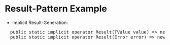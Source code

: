 # Result-Pattern Example


* Implicit Result-Generation:
<pre>
  public static implicit operator Result<TValue>(TValue value) => new(value);
  public static implicit operator Result<TValue>(Error error) => new(error);
</pre>
